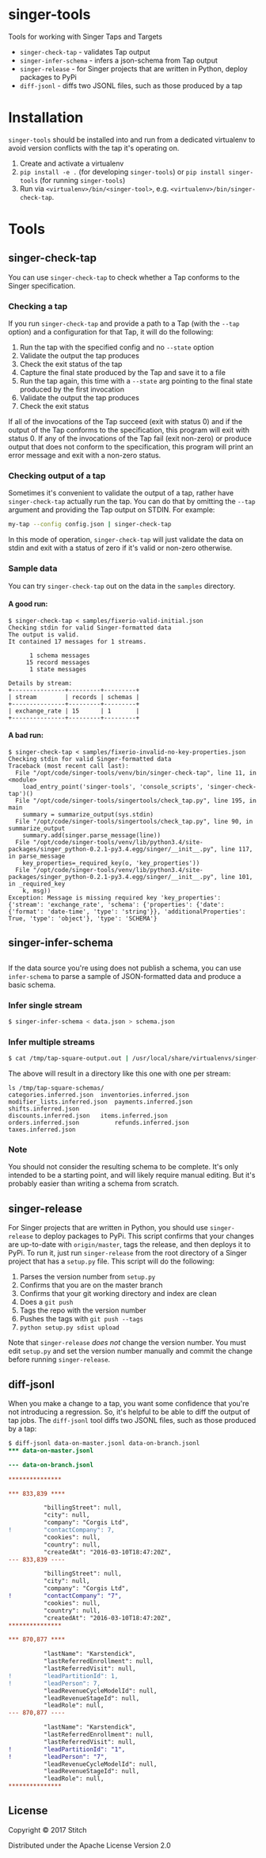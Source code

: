 singer-tools
============

Tools for working with Singer Taps and Targets

* `singer-check-tap` - validates Tap output
* `singer-infer-schema` - infers a json-schema from Tap output
* `singer-release` - for Singer projects that are written in Python, deploy packages to PyPi
* `diff-jsonl` - diffs two JSONL files, such as those produced by a tap

Installation
============

`singer-tools` should be installed into and run from a dedicated virtualenv to avoid version
conflicts with the tap it's operating on.

1. Create and activate a virtualenv
2. `pip install -e .` (for developing `singer-tools`) or `pip install singer-tools` (for running `singer-tools`)
3. Run via `<virtualenv>/bin/<singer-tool>`, e.g. `<virtualenv>/bin/singer-check-tap`.

Tools
=====

singer-check-tap
----------------

You can use `singer-check-tap` to check whether a Tap conforms to the
Singer specification.

### Checking a tap

If you run `singer-check-tap` and provide a path to a Tap (with the
`--tap` option) and a configuration for that Tap, it will do the following:

1. Run the tap with the specified config and no `--state` option
2. Validate the output the tap produces
3. Check the exit status of the tap
4. Capture the final state produced by the Tap and save it to a file
5. Run the tap again, this time with a `--state` arg pointing to the final state produced by the first invocation
6. Validate the output the tap produces
7. Check the exit status

If all of the invocations of the Tap succeed (exit with status 0) and if
the output of the Tap conforms to the specification, this program will
exit with status 0. If any of the invocations of the Tap fail (exit
non-zero) or produce output that does not conform to the specification,
this program will print an error message and exit with a non-zero status.

### Checking output of a tap

Sometimes it's convenient to validate the output of a tap, rather have
`singer-check-tap` actually run the tap. You can do that by omitting the
`--tap` argument and providing the Tap output on STDIN. For example:

```bash
my-tap --config config.json | singer-check-tap
```

In this mode of operation, `singer-check-tap` will just validate the data
on stdin and exit with a status of zero if it's valid or non-zero
otherwise.

### Sample data

You can try `singer-check-tap` out on the data in the `samples` directory.

#### A good run:

```
$ singer-check-tap < samples/fixerio-valid-initial.json
Checking stdin for valid Singer-formatted data
The output is valid.
It contained 17 messages for 1 streams.

      1 schema messages
     15 record messages
      1 state messages

Details by stream:
+---------------+---------+---------+
| stream        | records | schemas |
+---------------+---------+---------+
| exchange_rate | 15      | 1       |
+---------------+---------+---------+
```

#### A bad run:

```
$ singer-check-tap < samples/fixerio-invalid-no-key-properties.json
Checking stdin for valid Singer-formatted data
Traceback (most recent call last):
  File "/opt/code/singer-tools/venv/bin/singer-check-tap", line 11, in <module>
    load_entry_point('singer-tools', 'console_scripts', 'singer-check-tap')()
  File "/opt/code/singer-tools/singertools/check_tap.py", line 195, in main
    summary = summarize_output(sys.stdin)
  File "/opt/code/singer-tools/singertools/check_tap.py", line 90, in summarize_output
    summary.add(singer.parse_message(line))
  File "/opt/code/singer-tools/venv/lib/python3.4/site-packages/singer_python-0.2.1-py3.4.egg/singer/__init__.py", line 117, in parse_message
    key_properties=_required_key(o, 'key_properties'))
  File "/opt/code/singer-tools/venv/lib/python3.4/site-packages/singer_python-0.2.1-py3.4.egg/singer/__init__.py", line 101, in _required_key
    k, msg))
Exception: Message is missing required key 'key_properties': {'stream': 'exchange_rate', 'schema': {'properties': {'date': {'format': 'date-time', 'type': 'string'}}, 'additionalProperties': True, 'type': 'object'}, 'type': 'SCHEMA'}
```

singer-infer-schema
-------------------

##
If the data source you're using does not publish a schema, you can use
`infer-schema` to parse a sample of JSON-formatted data and produce a
basic schema.

### Infer single stream
```bash
$ singer-infer-schema < data.json > schema.json
```

### Infer multiple streams
```bash
$ cat /tmp/tap-square-output.out | /usr/local/share/virtualenvs/singer-tools/bin/singer-infer-schema --out-dir /tmp/tap-square-schemas
```
The above will result in a directory like this one with one per stream:
```
ls /tmp/tap-square-schemas/
categories.inferred.json  inventories.inferred.json  modifier_lists.inferred.json  payments.inferred.json  shifts.inferred.json
discounts.inferred.json   items.inferred.json        orders.inferred.json          refunds.inferred.json   taxes.inferred.json
```

### Note
You should not consider the resulting schema to be complete. It's only
intended to be a starting point, and will likely require manual editing.
But it's probably easier than writing a schema from scratch.

singer-release
--------------

For Singer projects that are written in Python, you should use
`singer-release` to deploy packages to PyPi. This script confirms that
your changes are up-to-date with `origin/master`, tags the release, and
then deploys it to PyPi. To run it, just run `singer-release` from the
root directory of a Singer project that has a `setup.py` file. This script
will do the following:

1. Parses the version number from `setup.py`
2. Confirms that you are on the master branch
3. Confirms that your git working directory and index are clean
4. Does a `git push`
5. Tags the repo with the version number
6. Pushes the tags with `git push --tags`
7. `python setup.py sdist upload`

Note that `singer-release` _does not_ change the version number. You must
edit `setup.py` and set the version number manually and commit the change
before running `singer-release`.

diff-jsonl
----------

When you make a change to a tap, you want some confidence that you're not introducing a regression. So, it's helpful to be able to diff the output of tap jobs. The `diff-jsonl` tool diffs two JSONL files, such as those produced by a tap:

```diff
$ diff-jsonl data-on-master.jsonl data-on-branch.jsonl
*** data-on-master.jsonl

--- data-on-branch.jsonl

***************

*** 833,839 ****

          "billingStreet": null,
          "city": null,
          "company": "Corgis Ltd",
!         "contactCompany": 7,
          "cookies": null,
          "country": null,
          "createdAt": "2016-03-10T18:47:20Z",
--- 833,839 ----

          "billingStreet": null,
          "city": null,
          "company": "Corgis Ltd",
!         "contactCompany": "7",
          "cookies": null,
          "country": null,
          "createdAt": "2016-03-10T18:47:20Z",
***************

*** 870,877 ****

          "lastName": "Karstendick",
          "lastReferredEnrollment": null,
          "lastReferredVisit": null,
!         "leadPartitionId": 1,
!         "leadPerson": 7,
          "leadRevenueCycleModelId": null,
          "leadRevenueStageId": null,
          "leadRole": null,
--- 870,877 ----

          "lastName": "Karstendick",
          "lastReferredEnrollment": null,
          "lastReferredVisit": null,
!         "leadPartitionId": "1",
!         "leadPerson": "7",
          "leadRevenueCycleModelId": null,
          "leadRevenueStageId": null,
          "leadRole": null,
***************
```

License
-------

Copyright © 2017 Stitch

Distributed under the Apache License Version 2.0
